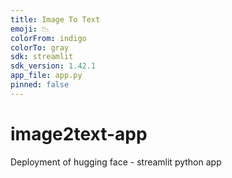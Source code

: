 ```yaml
---
title: Image To Text
emoji: 📉
colorFrom: indigo
colorTo: gray
sdk: streamlit
sdk_version: 1.42.1
app_file: app.py
pinned: false
---
```


# image2text-app
Deployment of hugging face - streamlit python app
